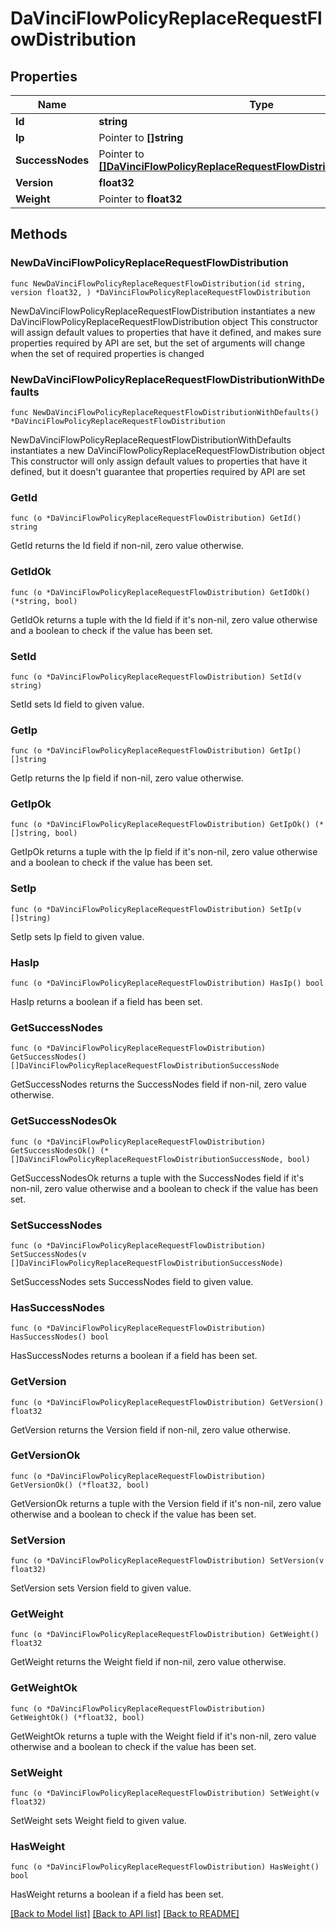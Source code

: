 # DaVinciFlowPolicyReplaceRequestFlowDistribution

## Properties

Name | Type | Description | Notes
------------ | ------------- | ------------- | -------------
**Id** | **string** |  | 
**Ip** | Pointer to **[]string** |  | [optional] 
**SuccessNodes** | Pointer to [**[]DaVinciFlowPolicyReplaceRequestFlowDistributionSuccessNode**](DaVinciFlowPolicyReplaceRequestFlowDistributionSuccessNode.md) |  | [optional] 
**Version** | **float32** |  | 
**Weight** | Pointer to **float32** |  | [optional] 

## Methods

### NewDaVinciFlowPolicyReplaceRequestFlowDistribution

`func NewDaVinciFlowPolicyReplaceRequestFlowDistribution(id string, version float32, ) *DaVinciFlowPolicyReplaceRequestFlowDistribution`

NewDaVinciFlowPolicyReplaceRequestFlowDistribution instantiates a new DaVinciFlowPolicyReplaceRequestFlowDistribution object
This constructor will assign default values to properties that have it defined,
and makes sure properties required by API are set, but the set of arguments
will change when the set of required properties is changed

### NewDaVinciFlowPolicyReplaceRequestFlowDistributionWithDefaults

`func NewDaVinciFlowPolicyReplaceRequestFlowDistributionWithDefaults() *DaVinciFlowPolicyReplaceRequestFlowDistribution`

NewDaVinciFlowPolicyReplaceRequestFlowDistributionWithDefaults instantiates a new DaVinciFlowPolicyReplaceRequestFlowDistribution object
This constructor will only assign default values to properties that have it defined,
but it doesn't guarantee that properties required by API are set

### GetId

`func (o *DaVinciFlowPolicyReplaceRequestFlowDistribution) GetId() string`

GetId returns the Id field if non-nil, zero value otherwise.

### GetIdOk

`func (o *DaVinciFlowPolicyReplaceRequestFlowDistribution) GetIdOk() (*string, bool)`

GetIdOk returns a tuple with the Id field if it's non-nil, zero value otherwise
and a boolean to check if the value has been set.

### SetId

`func (o *DaVinciFlowPolicyReplaceRequestFlowDistribution) SetId(v string)`

SetId sets Id field to given value.


### GetIp

`func (o *DaVinciFlowPolicyReplaceRequestFlowDistribution) GetIp() []string`

GetIp returns the Ip field if non-nil, zero value otherwise.

### GetIpOk

`func (o *DaVinciFlowPolicyReplaceRequestFlowDistribution) GetIpOk() (*[]string, bool)`

GetIpOk returns a tuple with the Ip field if it's non-nil, zero value otherwise
and a boolean to check if the value has been set.

### SetIp

`func (o *DaVinciFlowPolicyReplaceRequestFlowDistribution) SetIp(v []string)`

SetIp sets Ip field to given value.

### HasIp

`func (o *DaVinciFlowPolicyReplaceRequestFlowDistribution) HasIp() bool`

HasIp returns a boolean if a field has been set.

### GetSuccessNodes

`func (o *DaVinciFlowPolicyReplaceRequestFlowDistribution) GetSuccessNodes() []DaVinciFlowPolicyReplaceRequestFlowDistributionSuccessNode`

GetSuccessNodes returns the SuccessNodes field if non-nil, zero value otherwise.

### GetSuccessNodesOk

`func (o *DaVinciFlowPolicyReplaceRequestFlowDistribution) GetSuccessNodesOk() (*[]DaVinciFlowPolicyReplaceRequestFlowDistributionSuccessNode, bool)`

GetSuccessNodesOk returns a tuple with the SuccessNodes field if it's non-nil, zero value otherwise
and a boolean to check if the value has been set.

### SetSuccessNodes

`func (o *DaVinciFlowPolicyReplaceRequestFlowDistribution) SetSuccessNodes(v []DaVinciFlowPolicyReplaceRequestFlowDistributionSuccessNode)`

SetSuccessNodes sets SuccessNodes field to given value.

### HasSuccessNodes

`func (o *DaVinciFlowPolicyReplaceRequestFlowDistribution) HasSuccessNodes() bool`

HasSuccessNodes returns a boolean if a field has been set.

### GetVersion

`func (o *DaVinciFlowPolicyReplaceRequestFlowDistribution) GetVersion() float32`

GetVersion returns the Version field if non-nil, zero value otherwise.

### GetVersionOk

`func (o *DaVinciFlowPolicyReplaceRequestFlowDistribution) GetVersionOk() (*float32, bool)`

GetVersionOk returns a tuple with the Version field if it's non-nil, zero value otherwise
and a boolean to check if the value has been set.

### SetVersion

`func (o *DaVinciFlowPolicyReplaceRequestFlowDistribution) SetVersion(v float32)`

SetVersion sets Version field to given value.


### GetWeight

`func (o *DaVinciFlowPolicyReplaceRequestFlowDistribution) GetWeight() float32`

GetWeight returns the Weight field if non-nil, zero value otherwise.

### GetWeightOk

`func (o *DaVinciFlowPolicyReplaceRequestFlowDistribution) GetWeightOk() (*float32, bool)`

GetWeightOk returns a tuple with the Weight field if it's non-nil, zero value otherwise
and a boolean to check if the value has been set.

### SetWeight

`func (o *DaVinciFlowPolicyReplaceRequestFlowDistribution) SetWeight(v float32)`

SetWeight sets Weight field to given value.

### HasWeight

`func (o *DaVinciFlowPolicyReplaceRequestFlowDistribution) HasWeight() bool`

HasWeight returns a boolean if a field has been set.


[[Back to Model list]](../README.md#documentation-for-models) [[Back to API list]](../README.md#documentation-for-api-endpoints) [[Back to README]](../README.md)


